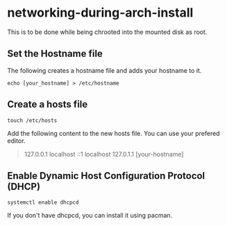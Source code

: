 # networking-during-arch-install

This is to be done while being chrooted into the mounted disk as root.

## Set the Hostname file

The following creates a hostname file and adds your hostname to it.

```echo [your_hostname] > /etc/hostname```

## Create a hosts file

```touch /etc/hosts```

Add the following content to the new hosts file. You can use your prefered editor.

> 127.0.0.1 localhost
> ::1 localhost
> 127.0.1.1 [your-hostname]

## Enable Dynamic Host Configuration Protocol (DHCP)

```systemctl enable dhcpcd```

If you don't have dhcpcd, you can install it using pacman.
